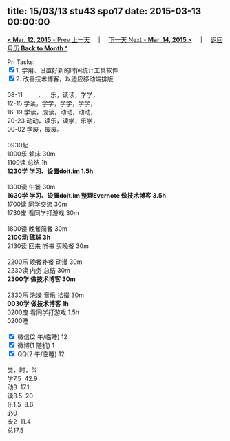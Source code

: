 title: 15/03/13 stu43 spo17
date: 2015-03-13 00:00:00
---
[**< Mar. 12, 2015** - Prev 上一天](/lifelogs/2015/03/d12.html) &nbsp; &nbsp; | &nbsp; &nbsp; [下一天 Next - **Mar. 14, 2015 >**](/lifelogs/2015/03/d14.html) &nbsp; &nbsp; |  &nbsp; &nbsp; [返回月历 **Back to Month ^**](/lifelogs/2015/03/index.html)
<br/><div>Pri Tasks:<div><input type="checkbox" checked="true"/>1. 学用、设置好新的时间统计工具软件</div><div><input type="checkbox" checked="false"/>2. 改善技术博客，以适应移动端排版</div><div><br/></div>08-11         ，    乐，读读，学学，<br/>12-15 学读，学学，学学，学学，<br/>16-19 学读，废读，动动，动动，<br/>20-23 动动，读乐，读学，乐学，</div><div>00-02 学废，废废。<br/><div><br/></div>0930起<br/>1000乐 赖床 30m</div><div>1100读 总结 1h<br/><b>1230学 学习、设置doit.im 1.5h</b></div><div><div><br/></div>1300读 午餐 30m</div><div><b>1630学 学习、设置doit.im 整理Evernote 做技术博客 3.5h</b><div>1700读 同学交流 30m</div><div>1730废 看同学打游戏 30m</div><div><br/></div><div>1800读 晚餐简餐 30m</div><div><b>2100动 毽球 3h</b></div><div>2130读 回来 听书 买晚餐 30m</div><div><br/></div><div>2200乐 晚餐补餐 动漫 30m</div><div>2230读 内务 总结 30m</div><div><b>2300学 做技术博客 30m</b></div><div><br/></div></div><div>2330乐 洗澡 音乐 拾掇 30m</div><div><b>0030学 做技术博客 1h</b></div><div>0200废 看同学打游戏 1.5h</div><div>0200睡</div><div><br/><input type="checkbox" checked="true"/> 微信(2 午/临睡) 12<br/><input type="checkbox" checked="true"/> 微博(1 随机) 1<br/><input type="checkbox" checked="true"/> QQ(2 午/临睡) 12<br/><div><br/></div>类，时，%<br/>学7.5  42.9<br/>动3  17.1<br/>读3.5  20<br/>乐1.5  8.6<br/>必0<br/>废2  11.4<br/>总17.5</div>